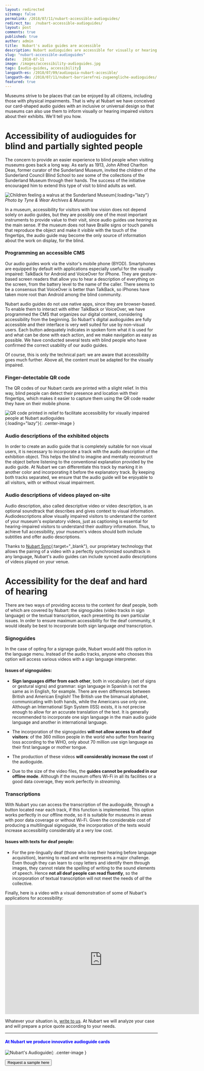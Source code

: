 ```yaml
---
layout: redirected
sitemap: false
permalink: /2018/07/11/nubart-accessible-audioguides/
redirect_to:  /nubart-accessible-audioguides/
layout: post 
comments: true 
published: true
author: admin
title:  Nubart's audio guides are accessible
description: Nubart audioguides are accessible for visually or hearing impaired museum visitors
slug: "nubart-accessible-audioguides"
date:   2018-07-11 
image: /images/accessibility-audioguides.jpg 
tags: [audio-guides, accessibility]
langpath-es: /2018/07/09/audioquia-nubart-accesible/
langpath-de: /2018/07/11/nubart-barrierefrei-zugaengliche-audioguides/
featured: true
---
```


Museums strive to be places that can be enjoyed by all citizens, including those with physical impairments. That is why at Nubart we have conceived
our card-shaped audio guides with an inclusive or universal design so that museums can also use them to inform visually or hearing impaired visitors
about their exhibits. We'll tell you how.

# Accessibility of audioguides for blind and partially sighted people

The concern to provide an easier experience to blind people when visiting museums goes back a long way. As early as 1913, John Alfred Charlton Deas,
former curator of the Sunderland Museum, invited the children of the Sunderland Council Blind School to *see* some of the collections of the
Sunderland Museum through their hands. The success of the initiative encouraged him to extend this type of visit to blind adults as well.

![Children feeling a walrus at the Sunderland Museum]({{site.baseurl}}/images/accessibility-sunderland-museum.jpg){:loading="lazy"}
*Photo by Tyne & Wear Archives & Museums*


In a museum, accessibility for visitors with low vision does not depend solely on audio guides, but they are possibly one of the most important
instruments to provide value to their visit, since audio guides use *hearing* as the main sense. If the museum does not have Braille signs or touch
panels that reproduce the object and make it *visible* with the touch of the fingertips, the audio guide may become the only source of information
about the work on display, for the blind. 

### Programming an accessible CMS

Our audio guides work via the visitor's mobile phone (BYOD). Smartphones are equipped by default with applications especially useful for the visually
impaired: TalkBack for Android and VoiceOver for iPhone. They are gesture-based screen readers that allow you to hear a description of everything on
the screen, from the battery level to the name of the caller. There seems to be a consensus that VoiceOver is better than TalkBack, so iPhones have
taken more root than Android among the blind community.

Nubart audio guides do not use native apps, since they are browser-based. To enable them to interact with either TalkBack or VoiceOver, we have
programmed the CMS that organizes our digital content, considering accessibility from the beginning. So Nubart's digital audioguides are fully
accessible and their interface is very well suited for use by non-visual users. Each button adequately indicates in spoken form what it is used for
and what can be done with each action, and we make navigation as easy as possible. We have conducted several tests with blind people who have
confirmed the correct usability of our audio guides.

Of course, this is only the technical part: we are aware that accessibility goes much further. Above all, the content must be adapted for the visually
impaired.

### Finger-detectable QR code

The QR codes of our Nubart cards are printed with a slight relief. In this way, blind people can detect their presence and location with their
fingertips, which makes it easier to capture them using the QR code reader they have on their mobile phone.

![QR code printed in relief to facilitate accessibility for visually impaired people at Nubart audioguides ]({{site.baseurl}}/images/qr-code-nubart-visually-impaired.jpg){:loading="lazy"}{: .center-image }


### Audio descriptions of the exhibited objects

In order to create an audio guide that is completely suitable for non visual users, it is necessary to incorporate a track with the audio description
of the exhibition object. This helps the blind to imagine and mentally reconstruct the object before listening to the conventional explanation
provided by the audio guide. At Nubart we can differentiate this track by marking it in another color and incorporating it before the explanatory
track. By keeping both tracks separated, we ensure that the audio guide will be enjoyable to all visitors, with or without visual impairment.

### Audio descriptions of videos played on-site

Audio description, also called descriptive video or video description, is an optional soundtrack that describes and gives context to visual information. Audiodescriptions allow visually impaired visitors to understand the content of your museum's explanatory videos, just as captioning is essential for hearing-impaired visitors to understand their *auditory* information. Thus, to achieve full accessibility, your museum's videos should both include subtitles and offer audio descriptions.

Thanks to [Nubart Sync](https://www.nubart.eu/audio-video-synchronisation.html){:target="_blank"}, our proprietary technology that allows the pairing of a video with a perfectly synchronized soundtrack in any language, Nubart's audio guides can include synced audio descriptions of videos played on your venue.

# Accessibility for the deaf and hard of hearing

There are two ways of providing access to the content for deaf people, both of which are covered by Nubart: the signoguides (video tracks in sign
language) or the textual transcription, each presenting its own particular issues. In order to ensure maximum accessibility for the deaf community, it
would ideally be best to incorporate both sign language *and* transcription.

### Signoguides

In the case of opting for a signage guide, Nubart would add this option in the language menu. Instead of the audio tracks, anyone who chooses this
option will access various videos with a sign language interpreter.

#### Issues of signoguides:

* **Sign languages differ from each other**, both in vocabulary (set of signs or gestural signs) and grammar: sign language in Spanish is not the same
  as in English, for example. There are even differences between British and American English! The British use the bimanual alphabet, communicating
  with both hands, while the Americans use only one. Although an International Sign System (ISS) exists, it is not precise enough to allow for an
  accurate translation of the text. It is generally recommended to incorporate one sign language in the main audio guide language and another in
  international language.

* The incorporation of the signoguides **will not allow access to *all* deaf visitors**: of the 360 million people in the world who suffer from
  hearing loss according to the WHO, only about 70 million use sign language as their first language or mother tongue.

* The production of these videos **will considerably increase the cost** of the audioguide.

* Due to the size of the video files, the **guides cannot be preloaded in our offline mode**. Although if the museum offers Wi-Fi in all its facilities or a good
  data coverage, they work perfectly in *streaming*.

### Transcriptions

With Nubart you can access the transcription of the audioguide, through a button located near each track, if this function is implemented. This option
works perfectly in our offline mode, so it
is suitable for museums in areas with poor data coverage or without Wi-Fi. Given the considerable cost of producing a multilingual signoguide, the
incorporation of the texts would increase accessibility considerably at a very low cost.

#### Issues with texts for deaf people:

* For the pre-lingually deaf (those who lose their hearing before language acquisition), learning to read and write represents a major challenge. Even
  though they can learn to copy letters and identify them through images, they cannot relate the spelling of writing to the sound elements of speech.
  Hence **not all deaf people can read fluently**, so the incorporation of textual transcription will not meet the needs of *all* the collective.

Finally, here is a video with a visual demonstration of some of Nubart's applications for accessibility:

<p><iframe src="https://player.vimeo.com/video/559591694?h=559591694" loading="lazy" width="640" height="360" frameborder="0" allowfullscreen></iframe></p>


Whatever your situation is, <a href="mailto:info@nubart.eu">write to us</a>. At Nubart we will analyze your case and will prepare a price quote
according to your needs.


***

#### <font color="blue">At Nubart we produce innovative audioguide cards</font>

![Nubart's Audioguide]({{site.baseurl}}/images/proceso-nubart.png){: .center-image }
<form action="../../../../../">
    <input type="submit" value="Request a sample here" />
</form>
